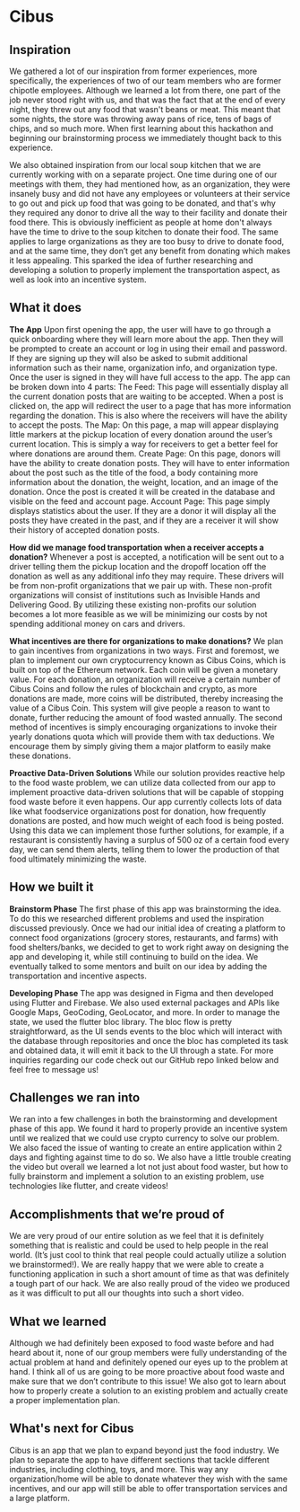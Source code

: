# Cibus

## Inspiration
We gathered a lot of our inspiration from former experiences, more specifically, the experiences of two of our team members who are former chipotle employees. Although we learned a lot from there, one part of the job never stood right with us, and that was the fact that at the end of every night, they threw out any food that wasn't beans or meat. This meant that some nights, the store was throwing away pans of rice, tens of bags of chips, and so much more. When first learning about this hackathon and beginning our brainstorming process we immediately thought back to this experience. 

We also obtained inspiration from our local soup kitchen that we are currently working with on a separate project. One time during one of our meetings with them, they had mentioned how, as an organization, they were insanely busy and did not have any employees or volunteers at their service to go out and pick up food that was going to be donated, and that's why they required any donor to drive all the way to their facility and donate their food there. This is obviously inefficient as people at home don't always have the time to drive to the soup kitchen to donate their food. The same applies to large organizations as they are too busy to drive to donate food, and at the same time, they don’t get any benefit from donating which makes it less appealing. This sparked the idea of further researching and developing a solution to properly implement the transportation aspect, as well as look into an incentive system. 

## What it does
**The App**
Upon first opening the app, the user will have to go through a quick onboarding where they will learn more about the app. Then they will be prompted to create an account or log in using their email and password. If they are signing up they will also be asked to submit additional information such as their name, organization info, and organization type. 
Once the user is signed in they will have full access to the app. The app can be broken down into 4 parts:
The Feed: This page will essentially display all the current donation posts that are waiting to be accepted. When a post is clicked on, the app will redirect the user to a page that has more information regarding the donation. This is also where the receivers will have the ability to accept the posts. 
The Map: On this page, a map will appear displaying little markers at the pickup location of every donation around the user’s current location.  This is simply a way for receivers to get a better feel for where donations are around them.
Create Page: On this page, donors will have the ability to create donation posts. They will have to enter information about the post such as the title of the food, a body containing more information about the donation, the weight, location, and an image of the donation. Once the post is created it will be created in the database and visible on the feed and account page.
Account Page: This page simply displays statistics about the user. If they are a donor it will display all the posts they have created in the past, and if they are a receiver it will show their history of accepted donation posts.

**How did we manage food transportation when a receiver accepts a donation?**
Whenever a post is accepted, a notification will be sent out to a driver telling them the pickup location and the dropoff location off the donation as well as any additional info they may require. These drivers will be from non-profit organizations that we pair up with. These non-profit organizations will consist of institutions such as Invisible Hands and Delivering Good. By utilizing these existing non-profits our solution becomes a lot more feasible as we will be minimizing our costs by not spending additional money on cars and drivers. 

**What incentives are there for organizations to make donations?**
We plan to gain incentives from organizations in two ways. First and foremost, we plan to implement our own cryptocurrency known as Cibus Coins, which is built on top of the Ethereum network. Each coin will be given a monetary value. For each donation, an organization will receive a certain number of Cibus Coins and follow the rules of blockchain and crypto, as more donations are made, more coins will be distributed, thereby increasing the value of a Cibus Coin. This system will give people a reason to want to donate, further reducing the amount of food wasted annually. The second method of incentives is simply encouraging organizations to invoke their yearly donations quota which will provide them with tax deductions. We encourage them by simply giving them a major platform to easily make these donations.

**Proactive Data-Driven Solutions**
While our solution provides reactive help to the food waste problem, we can utilize data collected from our app to implement proactive data-driven solutions that will be capable of stopping food waste before it even happens. Our app currently collects lots of data like what foodservice organizations post for donation, how frequently donations are posted, and how much weight of each food is being posted. Using this data we can implement those further solutions, for example, if a restaurant is consistently having a surplus of 500 oz of a certain food every day, we can send them alerts, telling them to lower the production of that food ultimately minimizing the waste.


## How we built it
**Brainstorm Phase**
The first phase of this app was brainstorming the idea. To do this we researched different problems and used the inspiration discussed previously. Once we had our initial idea of creating a platform to connect food organizations (grocery stores, restaurants, and farms) with food shelters/banks, we decided to get to work right away on designing the app and developing it, while still continuing to build on the idea. We eventually talked to some mentors and built on our idea by adding the transportation and incentive aspects. 

**Developing Phase**
The app was designed in Figma and then developed using Flutter and Firebase. We also used external packages and APIs like Google Maps, GeoCoding, GeoLocator, and more. In order to manage the state, we used the flutter bloc library. The bloc flow is pretty straightforward, as the UI sends events to the bloc which will interact with the database through repositories and once the bloc has completed its task and obtained data, it will emit it back to the UI through a state. For more inquiries regarding our code check out our GitHub repo linked below and feel free to message us!

## Challenges we ran into
We ran into a few challenges in both the brainstorming and development phase of this app. We found it hard to properly provide an incentive system until we realized that we could use crypto currency to solve our problem. We also faced the issue of wanting to create an entire application within 2 days and fighting against time to do so. We also have a little trouble creating the video but overall we learned a lot not just about food waster, but how to fully brainstorm and implement a solution to an existing problem, use technologies like flutter, and create videos!

## Accomplishments that we’re proud of
We are very proud of our entire solution as we feel that it is definitely something that is realistic and could be used to help people in the real world. (It’s just cool to think that real people could actually utilize a solution we brainstormed!). We are really happy that we were able to create a functioning application in such a short amount of time as that was definitely a tough part of our hack. We are also really proud of the video we produced as it was difficult to put all our thoughts into such a short video.

## What we learned
Although we had definitely been exposed to food waste before and had heard about it, none of our group members were fully understanding of the actual problem at hand and definitely opened our eyes up to the problem at hand. I think all of us are going to be more proactive about food waste and make sure that we don’t contribute to this issue!  We also got to learn about how to properly create a solution to an existing problem and actually create a proper implementation plan.

## What's next for Cibus
Cibus is an app that we plan to expand beyond just the food industry. We plan to separate the app to have different sections that tackle different industries, including clothing, toys, and more. This way any organization/home will be able to donate whatever they wish with the same incentives, and our app will still be able to offer transportation services and a large platform.
